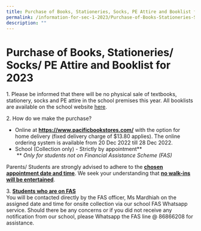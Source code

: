 ```yaml
---
title: Purchase of Books, Stationeries, Socks, PE Attire and Booklist for 2023
permalink: /information-for-sec-1-2023/Purchase-of-Books-Stationeries-Socks-PE-Attire-and-Booklist-for-2023/
description: ""
---
```

Purchase of Books, Stationeries/ Socks/ PE Attire and Booklist for 2023
=======================================================================

1\. Please be informed that there will be no physical sale of textbooks, stationery, socks and PE attire in the school premises this year. All booklists are available on the school website [here](https://bedoksouthsec-moe-edu-sg-admin.cwp.sg/information-and-links/for-students/booklists-for-2023).

2\. How do we make the purchase?

*   Online at [<b>https://www.pacificbookstores.com/</b>](https://www.pacificbookstores.com/) with the option for home delivery (fixed delivery charge of $13.80 applies). The online ordering system is available from 20 Dec 2022 till 28 Dec 2022.
*   School (Collection only) - Strictly by appointment\*\* <br>
 \*\* <i>Only for students not on Financial Assistance Scheme (FAS)</i>  

  

Parents/ Students are strongly advised to adhere to the <u><b>chosen appointment date and time</b></u>. We seek your understanding that <u><b>no walk-ins will be entertained</b></u>.


3. <u><b>Students who are on FAS</b></u> <br>
You will be contacted directly by the FAS officer, Ms Mardhiah on the assigned date and time for onsite collection via our school FAS Whatsapp service. Should there be any concerns or if you did not receive any notification from our school, please Whatsapp the FAS line @ 86866208 for assistance.